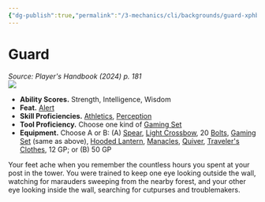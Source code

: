 ```yaml
---
{"dg-publish":true,"permalink":"/3-mechanics/cli/backgrounds/guard-xphb/","tags":["ttrpg-cli/background","ttrpg-cli/compendium/src/5e/xphb"],"created":"2025-02-22T12:02:28.127-05:00","updated":"2025-02-26T17:46:10.266-05:00"}
---
```


# Guard
*Source: Player's Handbook (2024) p. 181*  
![](3-Mechanics/CLI/backgrounds/img/guard.webp#right)

- **Ability Scores.** Strength, Intelligence, Wisdom  
- **Feat.** [Alert](3-Mechanics/CLI/feats/alert-xphb.md)  
- **Skill Proficiencies.** [Athletics](3-Mechanics/CLI/rules/skills.md#Athletics), [Perception](3-Mechanics/CLI/rules/skills.md#Perception)  
- **Tool Proficiency.** Choose one kind of [Gaming Set](3-Mechanics/CLI/items/gaming-set-xphb.md)  
- **Equipment.** Choose A or B: (A) [Spear](3-Mechanics/CLI/items/spear-xphb.md), [Light Crossbow](3-Mechanics/CLI/items/light-crossbow-xphb.md), 20 [Bolts](3-Mechanics/CLI/items/bolt-xphb.md), [Gaming Set](3-Mechanics/CLI/items/gaming-set-xphb.md) (same as above), [Hooded Lantern](3-Mechanics/CLI/items/hooded-lantern-xphb.md), [Manacles](3-Mechanics/CLI/items/manacles-xphb.md), [Quiver](3-Mechanics/CLI/items/quiver-xphb.md), [Traveler's Clothes](3-Mechanics/CLI/items/travelers-clothes-xphb.md), 12 GP; or (B) 50 GP  

Your feet ache when you remember the countless hours you spent at your post in the tower. You were trained to keep one eye looking outside the wall, watching for marauders sweeping from the nearby forest, and your other eye looking inside the wall, searching for cutpurses and troublemakers.